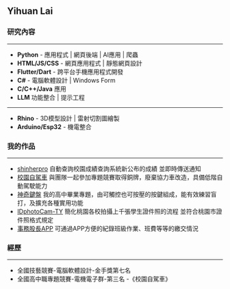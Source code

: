 ## Yihuan Lai

### 研究內容
---
* **Python** - 應用程式 | 網頁後端 | AI應用 | 爬蟲
* **HTML/JS/CSS** - 網頁應用程式 | 靜態網頁設計
* **Flutter/Dart** - 跨平台手機應用程式開發
* **C#** - 電腦軟體設計 | Windows Form
* **C/C++/Java** 應用
* **LLM** 功能整合 | 提示工程
---
* **Rhino** - 3D模型設計 | 雷射切割圖繪製
* **Arduino/Esp32** - 機電整合

### 我的作品
---
* [shinherpro](https://github.com/ivan17lai/shinherpro)
自動查詢校園成績查詢系統新公布的成績 並即時傳送通知 
* [校園自駕車](https://www.youtube.com/watch?v=bZv1S-PtMZg&t=175s)
與團隊一起參加專題競賽取得銅牌，廢棄協力車改造，具備低階自動駕駛能力
* [神奇鍵盤](https://www.youtube.com/watch?v=-L25511c_Dw)
我的高中畢業專題，由可觸控也可按壓的按鍵組成，能有效練習盲打，及擴充各種實用功能
* [IDphotoCam-TY](https://github.com/ivan17lai/IDphotoCam-TY) 
簡化桃園各校拍攝上千張學生證件照的流程 並符合桃園市證件照格式規定
* [事務股長APP](https://github.com/ivan17lai/class-recorder)
可通過APP方便的紀錄班級作業、班費等等的繳交情況
### 經歷
---
* 全國技藝競賽-電腦軟體設計-金手獎第七名
* 全國高中職專題競賽-電機電子群-第三名 -《校園自駕車》
